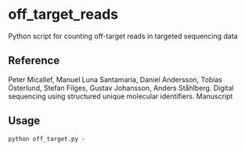 # off_target_reads
Python script for counting off-target reads in targeted sequencing data

## Reference
Peter Micallef, Manuel Luna Santamaría, Daniel Andersson, Tobias Österlund, Stefan Filges, Gustav Johansson, Anders Ståhlberg. Digital sequencing using structured unique molecular identifiers. Manuscript

## Usage

`python off_target.py -`
